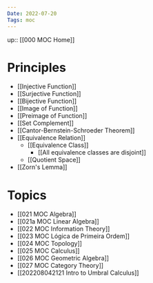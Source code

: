 ```yaml
---
Date: 2022-07-20
Tags: moc
---
```

up:: [[000 MOC Home]]

# Principles
- [[Injective Function]]
- [[Surjective Function]]
- [[Bijective Function]]
- [[Image of Function]]
- [[Preimage of Function]]
- [[Set Complement]]
- [[Cantor-Bernstein-Schroeder Theorem]]
- [[Equivalence Relation]]
	- [[Equivalence Class]]
		- [[All equivalence classes are disjoint]]
	- [[Quotient Space]]
- [[Zorn's Lemma]]


# Topics
- [[021 MOC Algebra]]
- [[021a MOC Linear Algebra]]
- [[022 MOC Information Theory]]
- [[023 MOC Lógica de Primeira Ordem]]
- [[024 MOC Topology]]
- [[025 MOC Calculus]]
- [[026 MOC Geometric Algebra]]
- [[027 MOC Category Theory]]
- [[202208042121 Intro to Umbral Calculus]]